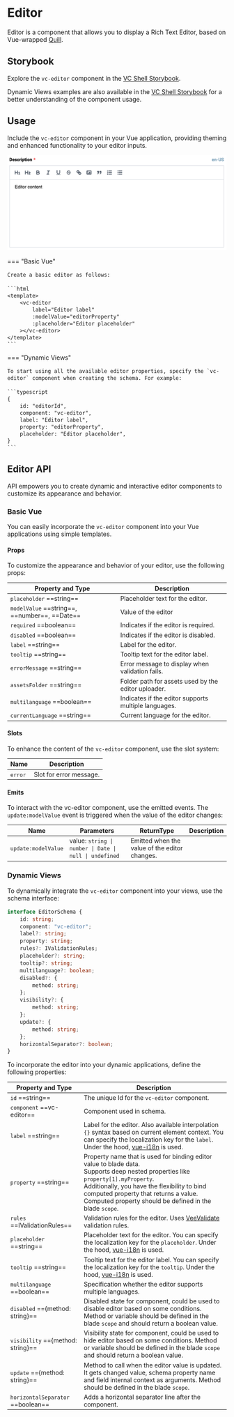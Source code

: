 # Editor

Editor is a component that allows you to display a Rich Text Editor, based on Vue-wrapped [Quill](https://vueup.github.io/vue-quill/).

## Storybook

Explore the `vc-editor` component in the [VC Shell Storybook](https://vc-shell-storybook.govirto.com/?path=/docs/molecules-vceditor--docs).

Dynamic Views examples are also available in the [VC Shell Storybook](https://vc-shell-storybook.govirto.com/?path=/docs/dynamicviews-molecules-vceditor--docs) for a better understanding of the component usage.

## Usage

Include the `vc-editor` component in your Vue application, providing theming and enhanced functionality to your editor inputs.

![vc-editor](../../../media/vc-editor.png)

=== "Basic Vue"

    Create a basic editor as follows:

    ```html
    <template>
        <vc-editor
            label="Editor label"
            :modelValue="editorProperty"
            :placeholder="Editor placeholder"
        ></vc-editor>
    </template>
    ```

=== "Dynamic Views"

    To start using all the available editor properties, specify the `vc-editor` component when creating the schema. For example:

    ```typescript
    {
        id: "editorId",
        component: "vc-editor",
        label: "Editor label",
        property: "editorProperty",
        placeholder: "Editor placeholder",
    }
    ```

## Editor API

API empowers you to create dynamic and interactive editor components to customize its appearance and behavior.

### Basic Vue

You can easily incorporate the `vc-editor` component into your Vue applications using simple templates.

#### Props

To customize the appearance and behavior of your editor, use the following props:

| Property and Type                                   | Description                                            |
| --------------------------------------------------- | ------------------------------------------------------ |
| `placeholder` ==string==                          | Placeholder text for the editor.                       |
| `modelValue` ==string==, ==number==, ==Date== | Value of the editor                                    |
| `required` ==boolean==                            | Indicates if the editor is required.                   |
| `disabled` ==boolean==                            | Indicates if the editor is disabled.                   |
| `label` ==string==                                | Label for the editor.                                  |
| `tooltip` ==string==                              | Tooltip text for the editor label.                     |
| `errorMessage` ==string==                         | Error message to display when validation fails.        |
| `assetsFolder` ==string==                         | Folder path for assets used by the editor uploader.    |
| `multilanguage` ==boolean==                       | Indicates if the editor supports multiple languages.   |
| `currentLanguage` ==string==                      | Current language for the editor.                       |

#### Slots

To enhance the content of the `vc-editor` component, use the slot system:

| Name      | Description                                      |
| --------- | ------------------------------------------------ |
| `error`   | Slot for error message.                          |


#### Emits

To interact with the vc-editor component, use the emitted events. The `update:modelValue` event is triggered when the value of the editor changes:

| Name                          | Parameters        | ReturnType                            | Description                                                  |
| ----------------------------- | ----------------- | ------------------------------------- | -------------------------------------------------------------|
| `update:modelValue`           | value: `string \| number \| Date \| null \| undefined`    | Emitted when the value of the editor changes.                |

### Dynamic Views

To dynamically integrate the `vc-editor` component into your views, use the schema interface:

```typescript
interface EditorSchema {
    id: string;
    component: "vc-editor";
    label?: string;
    property: string;
    rules?: IValidationRules;
    placeholder?: string;
    tooltip?: string;
    multilanguage?: boolean;
    disabled?: {
        method: string;
    };
    visibility?: {
        method: string;
    };
    update?: {
        method: string;
    };
    horizontalSeparator?: boolean;
}
```

To incorporate the editor into your dynamic applications, define the following properties:

| Property and Type                         | Description                                        |
| ----------------------------------------- | -------------------------------------------------- |
| `id` ==string==                         | The unique Id for the `vc-editor` component.       |
| `component` ==vc-editor==               | Component used in schema.                          |
| `label` ==string==                      | Label for the editor. Also available interpolation `{}` syntax based on current element context. You can specify the localization key for the `label`. Under the hood, [vue-i18n](https://kazupon.github.io/vue-i18n/) is used. |
| `property` ==string==                   | Property name that is used for binding editor value to blade data.  <br> Supports deep nested properties like `property[1].myProperty`. <br> Additionally, you have the flexibility to bind computed property that returns a value. Computed property should be defined in the blade `scope`.|
| `rules` ==IValidationRules==            | Validation rules for the editor. Uses [VeeValidate](https://vee-validate.logaretm.com/v4/) validation rules. |
| `placeholder` ==string==                | Placeholder text for the editor. You can specify the localization key for the `placeholder`. Under the hood, [vue-i18n](https://kazupon.github.io/vue-i18n/) is used.  |
| `tooltip` ==string==                    | Tooltip text for the editor label. You can specify the localization key for the `tooltip`. Under the hood, [vue-i18n](https://kazupon.github.io/vue-i18n/) is used. |
| `multilanguage` ==boolean==             | Specification whether the editor supports multiple languages. |
| `disabled` =={method: string}==         | Disabled state for component, could be used to disable editor based on some conditions. Method or variable should be defined in the blade `scope` and should return a boolean value. |
| `visibility` =={method: string}==       | Visibility state for component, could be used to hide editor based on some conditions. Method or variable should be defined in the blade `scope` and should return a boolean value. |
| `update` =={method: string}==           | Method to call when the editor value is updated. It gets changed value, schema property name and field internal context as arguments. Method should be defined in the blade `scope`. |
| `horizontalSeparator` ==boolean==       | Adds a horizontal separator line after the component. |
